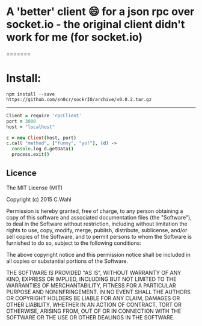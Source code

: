 # A 'better' client :smile: for a json rpc over socket.io - the original client didn't work for me (for socket.io)
=======
# Install:
``` console
npm install --save https://github.com/sn0cr/sockrIO/archive/v0.0.2.tar.gz
```

-----------------------------------------
```coffeescript
Client = require 'rpcClient'
port = 3000
host = "localhost"

c = new Client(host, port)
c.call "method", ["funny", "yo!"], (d) ->
  console.log d.getData()
  process.exit()
```

## Licence
The MIT License (MIT)

Copyright (c) 2015 C.Wahl

Permission is hereby granted, free of charge, to any person obtaining a copy
of this software and associated documentation files (the "Software"), to deal
in the Software without restriction, including without limitation the rights
to use, copy, modify, merge, publish, distribute, sublicense, and/or sell
copies of the Software, and to permit persons to whom the Software is
furnished to do so, subject to the following conditions:

The above copyright notice and this permission notice shall be included in all
copies or substantial portions of the Software.

THE SOFTWARE IS PROVIDED "AS IS", WITHOUT WARRANTY OF ANY KIND, EXPRESS OR
IMPLIED, INCLUDING BUT NOT LIMITED TO THE WARRANTIES OF MERCHANTABILITY,
FITNESS FOR A PARTICULAR PURPOSE AND NONINFRINGEMENT. IN NO EVENT SHALL THE
AUTHORS OR COPYRIGHT HOLDERS BE LIABLE FOR ANY CLAIM, DAMAGES OR OTHER
LIABILITY, WHETHER IN AN ACTION OF CONTRACT, TORT OR OTHERWISE, ARISING FROM,
OUT OF OR IN CONNECTION WITH THE SOFTWARE OR THE USE OR OTHER DEALINGS IN THE
SOFTWARE.
